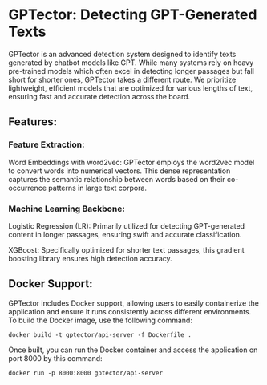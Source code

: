 # GPTector: Detecting GPT-Generated Texts
GPTector is an advanced detection system designed to identify texts generated by chatbot models like GPT. While many systems rely on heavy pre-trained models which often excel in detecting longer passages but fall short for shorter ones, GPTector takes a different route. We prioritize lightweight, efficient models that are optimized for various lengths of text, ensuring fast and accurate detection across the board.

## Features:
### Feature Extraction:

Word Embeddings with word2vec: GPTector employs the word2vec model to convert words into numerical vectors. This dense representation captures the semantic relationship between words based on their co-occurrence patterns in large text corpora.
### Machine Learning Backbone:

Logistic Regression (LR): Primarily utilized for detecting GPT-generated content in longer passages, ensuring swift and accurate classification.

XGBoost: Specifically optimized for shorter text passages, this gradient boosting library ensures high detection accuracy.

## Docker Support:

GPTector includes Docker support, allowing users to easily containerize the application and ensure it runs consistently across different environments. To build the Docker image, use the following command:

`
docker build -t gptector/api-server -f Dockerfile .
`

Once built, you can run the Docker container and access the application on port 8000 by this command:

`
docker run -p 8000:8000 gptector/api-server
`

